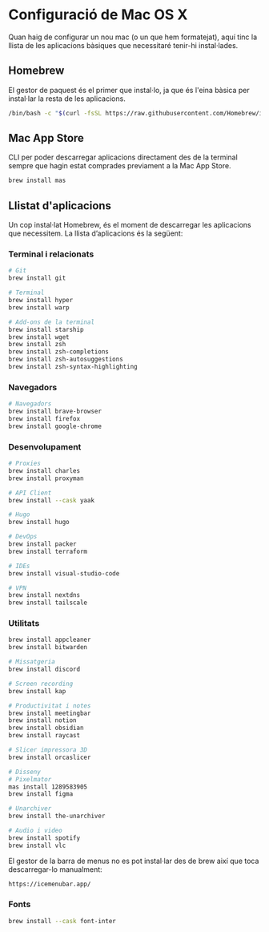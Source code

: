 # Configuració de Mac OS X

Quan haig de configurar un nou mac (o un que hem formatejat), aquí tinc la llista de les aplicacions bàsiques que necessitaré tenir-hi instal·lades.

## Homebrew

El gestor de paquest és el primer que instal·lo, ja que és l'eina bàsica per instal·lar la resta de les aplicacions.

```bash
/bin/bash -c "$(curl -fsSL https://raw.githubusercontent.com/Homebrew/install/HEAD/install.sh)"
```

## Mac App Store

CLI per poder descarregar aplicacions directament des de la terminal sempre que hagin estat comprades previament a la Mac App Store.

```bash
brew install mas
```

## Llistat d'aplicacions

Un cop instal·lat Homebrew, és el moment de descarregar les aplicacions que necessitem. La llista d’aplicacions és la següent:


### Terminal i relacionats

```bash
# Git
brew install git

# Terminal
brew install hyper
brew install warp

# Add-ons de la terminal
brew install starship
brew install wget
brew install zsh
brew install zsh-completions
brew install zsh-autosuggestions
brew install zsh-syntax-highlighting
```

### Navegadors

```bash
# Navegadors
brew install brave-browser
brew install firefox
brew install google-chrome
```

### Desenvolupament

```bash
# Proxies
brew install charles
brew install proxyman

# API Client
brew install --cask yaak

# Hugo
brew install hugo

# DevOps
brew install packer
brew install terraform

# IDEs
brew install visual-studio-code

# VPN
brew install nextdns
brew install tailscale
```

### Utilitats

```bash
brew install appcleaner
brew install bitwarden

# Missatgeria
brew install discord

# Screen recording
brew install kap

# Productivitat i notes
brew install meetingbar
brew install notion
brew install obsidian
brew install raycast

# Slicer impressora 3D
brew install orcaslicer

# Disseny
# Pixelmator
mas install 1289583905
brew install figma

# Unarchiver
brew install the-unarchiver

# Audio i video
brew install spotify
brew install vlc
```

El gestor de la barra de menus no es pot instal·lar des de brew així que toca descarregar-lo manualment:

```bash
https://icemenubar.app/
```

### Fonts

```bash
brew install --cask font-inter
```
